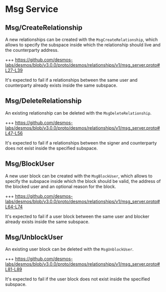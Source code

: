 <!--
order: 3
-->

# Msg Service

## Msg/CreateRelationship
A new relationships can be created with the `MsgCreateRelationship`, which allows to specify the subspace inside which the relationship should live and the counterparty address.

+++ https://github.com/desmos-labs/desmos/blob/v3.0.0/proto/desmos/relationships/v1/msg_server.proto#L27-L39

It's expected to fail if a relationships between the same user and counterparty already exists inside the same subspace. 

## Msg/DeleteRelationship
An existing relationship can be deleted with the `MsgDeleteRelationship`. 

+++ https://github.com/desmos-labs/desmos/blob/v3.0.0/proto/desmos/relationships/v1/msg_server.proto#L47-L56

It's expected to fail if a relationships between the signer and counterparty does not exist inside the specified subspace.

## Msg/BlockUser
A new user block can be created with the `MsgBlockUser`, which allows to specify the subspace inside which the block should be valid, the address of the blocked user and an optional reason for the block.

+++ https://github.com/desmos-labs/desmos/blob/v3.0.0/proto/desmos/relationships/v1/msg_server.proto#L64-L74

It's expected to fail if a user block between the same user and blocker already exists inside the same subspace.

## Msg/UnblockUser
An existing user block can be deleted with the `MsgUnblockUser`.

+++ https://github.com/desmos-labs/desmos/blob/v3.0.0/proto/desmos/relationships/v1/msg_server.proto#L81-L89

It's expected to fail if the user block does not exist inside the specified subspace.
